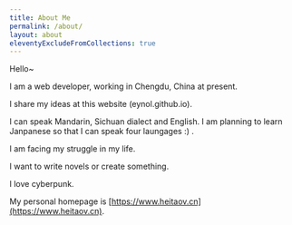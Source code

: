 ```yaml
---
title: About Me
permalink: /about/
layout: about
eleventyExcludeFromCollections: true
---
```


Hello~

I am a web developer, working in Chengdu, China at present.

I share my ideas at this website (eyno<span class="hidden">l.gith</span>ub.io). 

I can speak Mandarin, Sichuan dialect and English. I am planning to learn Janpanese so that I can speak four laungages :) . 

I am facing my struggle in my life.

I want to write novels or create something.

I love cyberpunk.

My personal homepage is [https://www.heitaov.cn](https://www.heitaov.cn).
